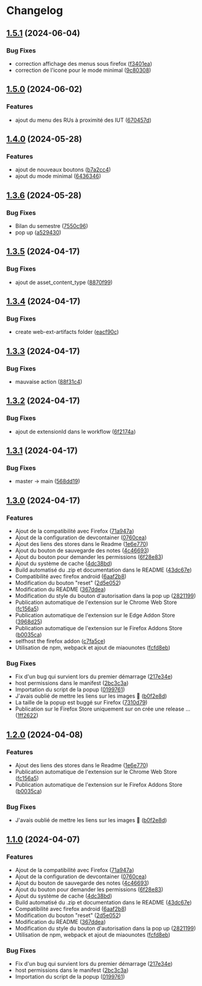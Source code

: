 # Changelog

## [1.5.1](https://github.com/PaulBayfield/Better-IUT-RCC/compare/v1.5.0...v1.5.1) (2024-06-04)


### Bug Fixes

* correction affichage des menus sous firefox ([f3401ea](https://github.com/PaulBayfield/Better-IUT-RCC/commit/f3401ea46442a550a7c2bdf743669142ce5c633c))
* correction de l'icone pour le mode minimal ([9c80308](https://github.com/PaulBayfield/Better-IUT-RCC/commit/9c8030822c8782b7e24059496cf71b594705d464))

## [1.5.0](https://github.com/PaulBayfield/Better-IUT-RCC/compare/v1.4.0...v1.5.0) (2024-06-02)


### Features

* ajout du menu des RUs à proximité des IUT ([670457d](https://github.com/PaulBayfield/Better-IUT-RCC/commit/670457db13fbc28b1dbe986609317e08e29e4521))

## [1.4.0](https://github.com/PaulBayfield/Better-IUT-RCC/compare/v1.3.6...v1.4.0) (2024-05-28)


### Features

* ajout de nouveaux boutons ([b7a2cc4](https://github.com/PaulBayfield/Better-IUT-RCC/commit/b7a2cc4f03b23349e4478e5bb764adbba6d1aae1))
* ajout du mode minimal ([6436346](https://github.com/PaulBayfield/Better-IUT-RCC/commit/6436346bb41c3499e68f79155897a3e779845ecd))

## [1.3.6](https://github.com/PaulBayfield/Better-IUT-RCC/compare/v1.3.5...v1.3.6) (2024-05-28)


### Bug Fixes

* Bilan du semestre ([7550c96](https://github.com/PaulBayfield/Better-IUT-RCC/commit/7550c96fb6a65e9993ce3d0fa82ea84d0a32642d))
* pop up ([a529430](https://github.com/PaulBayfield/Better-IUT-RCC/commit/a5294300868c6405484bf8e7254529e430b1fda1))

## [1.3.5](https://github.com/PaulBayfield/Better-IUT-RCC/compare/v1.3.4...v1.3.5) (2024-04-17)


### Bug Fixes

* ajout de asset_content_type ([8870f99](https://github.com/PaulBayfield/Better-IUT-RCC/commit/8870f9986ea2d80c54ba02381cea24fafd24a80a))

## [1.3.4](https://github.com/PaulBayfield/Better-IUT-RCC/compare/v1.3.3...v1.3.4) (2024-04-17)


### Bug Fixes

* create web-ext-artifacts folder ([eacf90c](https://github.com/PaulBayfield/Better-IUT-RCC/commit/eacf90c1e256619b1d7d8fae9b589fd7469e1ea6))

## [1.3.3](https://github.com/PaulBayfield/Better-IUT-RCC/compare/v1.3.2...v1.3.3) (2024-04-17)


### Bug Fixes

* mauvaise action ([88f31c4](https://github.com/PaulBayfield/Better-IUT-RCC/commit/88f31c41827a7cb5f1e8cdc2109d20023af5e720))

## [1.3.2](https://github.com/PaulBayfield/Better-IUT-RCC/compare/v1.3.1...v1.3.2) (2024-04-17)


### Bug Fixes

* ajout de extensionId dans le workflow ([6f2174a](https://github.com/PaulBayfield/Better-IUT-RCC/commit/6f2174a9848ba6335aa7492e0230d47f0269cd89))

## [1.3.1](https://github.com/PaulBayfield/Better-IUT-RCC/compare/v1.3.0...v1.3.1) (2024-04-17)


### Bug Fixes

* master -&gt; main ([568dd19](https://github.com/PaulBayfield/Better-IUT-RCC/commit/568dd1910c880e312bf6667fd009103e77de2061))

## [1.3.0](https://github.com/PaulBayfield/Better-IUT-RCC/compare/v1.2.0...v1.3.0) (2024-04-17)


### Features

* Ajout de la compatibilité avec Firefox ([71a947a](https://github.com/PaulBayfield/Better-IUT-RCC/commit/71a947a20749b70bd6248713d41203131ed604ba))
* Ajout de la configuration de devcontainer ([0760cea](https://github.com/PaulBayfield/Better-IUT-RCC/commit/0760ceae0f75017618ee85b7a3bb02fec09fc8f3))
* Ajout des liens des stores dans le Readme ([1e6e770](https://github.com/PaulBayfield/Better-IUT-RCC/commit/1e6e7706861f4e062fc6e0b5b2709c57308c57ec))
* Ajout du bouton de sauvegarde des notes ([4c46693](https://github.com/PaulBayfield/Better-IUT-RCC/commit/4c46693d3f5b9f5684509829282ed19749ba5bfd))
* Ajout du bouton pour demander les permissions ([6f28e83](https://github.com/PaulBayfield/Better-IUT-RCC/commit/6f28e83fd8c75eb8aaa2cb18fa6f7b34282933ab))
* Ajout du système de cache ([4dc38bd](https://github.com/PaulBayfield/Better-IUT-RCC/commit/4dc38bd75121a5e29202f6afd64a24eb2f0791d1))
* Build automatisé du .zip et documentation dans le README ([43dc67e](https://github.com/PaulBayfield/Better-IUT-RCC/commit/43dc67e861d3767b4f25f2836c0b19eb1d67c182))
* Compatibilité avec firefox android ([6aaf2b8](https://github.com/PaulBayfield/Better-IUT-RCC/commit/6aaf2b8dc3f1e0f4deb9d09bbfdf2325c04fb6b5))
* Modification du bouton "reset" ([2d5e052](https://github.com/PaulBayfield/Better-IUT-RCC/commit/2d5e052dfb3a3dd6864d50d8dfd3291ef985d3c3))
* Modification du README ([367ddea](https://github.com/PaulBayfield/Better-IUT-RCC/commit/367ddea819a3a1ebea33c75a9d136e7fbcb11c8e))
* Modification du style du bouton d'autorisation dans la pop up ([2821199](https://github.com/PaulBayfield/Better-IUT-RCC/commit/2821199a7399518d82c4c9fd2169fccc671cc60e))
* Publication automatique de l'extension sur le Chrome Web Store ([fc156a5](https://github.com/PaulBayfield/Better-IUT-RCC/commit/fc156a5e378f85e463f3dbd6e9a0254d11a84307))
* Publication automatique de l'extension sur le Edge Addon Store ([3968d25](https://github.com/PaulBayfield/Better-IUT-RCC/commit/3968d25be3e7d9c3f37f0bbd300d43eb8d6f9de3))
* Publication automatique de l'extension sur le Firefox Addons Store ([b0035ca](https://github.com/PaulBayfield/Better-IUT-RCC/commit/b0035ca1d2c741b56bbb979c0ebc50de3dde93c5))
* selfhost the firefox addon ([c7fa5ce](https://github.com/PaulBayfield/Better-IUT-RCC/commit/c7fa5cee15a9e28276a209f6cbad14b6dede866a))
* Utilisation de npm, webpack et ajout de miaounotes ([fcfd8eb](https://github.com/PaulBayfield/Better-IUT-RCC/commit/fcfd8ebcddc2bb195708a011e67d546d2e80ad0b))


### Bug Fixes

* Fix d'un bug qui survient lors du premier démarrage ([217e34e](https://github.com/PaulBayfield/Better-IUT-RCC/commit/217e34e1012fbdd864c08fe3e0fe66618b546c43))
* host permissions dans le manifest ([2bc3c3a](https://github.com/PaulBayfield/Better-IUT-RCC/commit/2bc3c3a56dddb79976fd9590124fc3e3211bec08))
* Importation du script de la popup ([0199761](https://github.com/PaulBayfield/Better-IUT-RCC/commit/0199761a67d4344d4e2789eed0bd2ee3bfc2fead))
* J'avais oublié de mettre les liens sur les images 🤡 ([b0f2e8d](https://github.com/PaulBayfield/Better-IUT-RCC/commit/b0f2e8df052968b4b19b00ea4a58f456b567ddf3))
* La taille de la popup est buggé sur Firefox ([7310d79](https://github.com/PaulBayfield/Better-IUT-RCC/commit/7310d79f852504b6627f64c25cdc1a0b8f2e2124))
* Publication sur le Firefox Store uniquement sur on crée une release ... ([1ff2622](https://github.com/PaulBayfield/Better-IUT-RCC/commit/1ff26223f0fd0e360f6983c9d7da2bf2768ec127))

## [1.2.0](https://github.com/PaulBayfield/Better-IUT-RCC/compare/better-iut-rcc-v1.1.0...better-iut-rcc-v1.2.0) (2024-04-08)


### Features

* Ajout des liens des stores dans le Readme ([1e6e770](https://github.com/PaulBayfield/Better-IUT-RCC/commit/1e6e7706861f4e062fc6e0b5b2709c57308c57ec))
* Publication automatique de l'extension sur le Chrome Web Store ([fc156a5](https://github.com/PaulBayfield/Better-IUT-RCC/commit/fc156a5e378f85e463f3dbd6e9a0254d11a84307))
* Publication automatique de l'extension sur le Firefox Addons Store ([b0035ca](https://github.com/PaulBayfield/Better-IUT-RCC/commit/b0035ca1d2c741b56bbb979c0ebc50de3dde93c5))


### Bug Fixes

* J'avais oublié de mettre les liens sur les images 🤡 ([b0f2e8d](https://github.com/PaulBayfield/Better-IUT-RCC/commit/b0f2e8df052968b4b19b00ea4a58f456b567ddf3))

## [1.1.0](https://github.com/PaulBayfield/Better-IUT-RCC/compare/better-iut-rcc-v1.0.1...better-iut-rcc-v1.1.0) (2024-04-07)


### Features

* Ajout de la compatibilité avec Firefox ([71a947a](https://github.com/PaulBayfield/Better-IUT-RCC/commit/71a947a20749b70bd6248713d41203131ed604ba))
* Ajout de la configuration de devcontainer ([0760cea](https://github.com/PaulBayfield/Better-IUT-RCC/commit/0760ceae0f75017618ee85b7a3bb02fec09fc8f3))
* Ajout du bouton de sauvegarde des notes ([4c46693](https://github.com/PaulBayfield/Better-IUT-RCC/commit/4c46693d3f5b9f5684509829282ed19749ba5bfd))
* Ajout du bouton pour demander les permissions ([6f28e83](https://github.com/PaulBayfield/Better-IUT-RCC/commit/6f28e83fd8c75eb8aaa2cb18fa6f7b34282933ab))
* Ajout du système de cache ([4dc38bd](https://github.com/PaulBayfield/Better-IUT-RCC/commit/4dc38bd75121a5e29202f6afd64a24eb2f0791d1))
* Build automatisé du .zip et documentation dans le README ([43dc67e](https://github.com/PaulBayfield/Better-IUT-RCC/commit/43dc67e861d3767b4f25f2836c0b19eb1d67c182))
* Compatibilité avec firefox android ([6aaf2b8](https://github.com/PaulBayfield/Better-IUT-RCC/commit/6aaf2b8dc3f1e0f4deb9d09bbfdf2325c04fb6b5))
* Modification du bouton "reset" ([2d5e052](https://github.com/PaulBayfield/Better-IUT-RCC/commit/2d5e052dfb3a3dd6864d50d8dfd3291ef985d3c3))
* Modification du README ([367ddea](https://github.com/PaulBayfield/Better-IUT-RCC/commit/367ddea819a3a1ebea33c75a9d136e7fbcb11c8e))
* Modification du style du bouton d'autorisation dans la pop up ([2821199](https://github.com/PaulBayfield/Better-IUT-RCC/commit/2821199a7399518d82c4c9fd2169fccc671cc60e))
* Utilisation de npm, webpack et ajout de miaounotes ([fcfd8eb](https://github.com/PaulBayfield/Better-IUT-RCC/commit/fcfd8ebcddc2bb195708a011e67d546d2e80ad0b))


### Bug Fixes

* Fix d'un bug qui survient lors du premier démarrage ([217e34e](https://github.com/PaulBayfield/Better-IUT-RCC/commit/217e34e1012fbdd864c08fe3e0fe66618b546c43))
* host permissions dans le manifest ([2bc3c3a](https://github.com/PaulBayfield/Better-IUT-RCC/commit/2bc3c3a56dddb79976fd9590124fc3e3211bec08))
* Importation du script de la popup ([0199761](https://github.com/PaulBayfield/Better-IUT-RCC/commit/0199761a67d4344d4e2789eed0bd2ee3bfc2fead))
